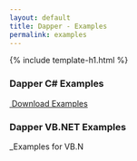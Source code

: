 ```yaml
---
layout: default
title: Dapper - Examples
permalink: examples
---
```


{% include template-h1.html %}

### Dapper C# Examples

<a class="btn btn-success btn-lg" href="https://github.com/zzzprojects/dapper-tutorial/releases" target="_blank" role="button" onclick="ga('send', 'event', { eventAction: 'download'});"><i class="fa fa-cloud-download"></i>&nbsp;Download Examples</a>

### Dapper VB.NET Examples

_Examples for VB.N
